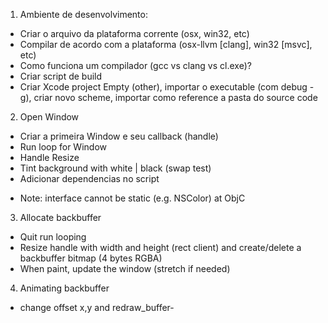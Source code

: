 1. Ambiente de desenvolvimento:
- Criar o arquivo da plataforma corrente (osx, win32, etc)
- Compilar de acordo com a plataforma (osx-llvm [clang], win32 [msvc], etc)
- Como funciona um compilador (gcc vs clang vs cl.exe)?
- Criar script de build
- Criar Xcode project Empty (other), importar o executable (com debug -g), criar novo scheme, importar como reference a pasta do source code

2. Open Window
- Criar a primeira Window e seu callback (handle)
- Run loop for Window
- Handle Resize
- Tint background with white | black (swap test)
- Adicionar dependencias no script
* Note: interface cannot be static (e.g. NSColor) at ObjC

3. Allocate backbuffer
- Quit run looping
- Resize handle with width and height (rect client) and create/delete a backbuffer bitmap (4 bytes RGBA)
- When paint, update the window (stretch if needed)

4. Animating backbuffer
- change offset x,y and redraw_buffer- 
